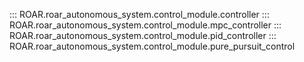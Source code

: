 ::: ROAR.roar_autonomous_system.control_module.controller
::: ROAR.roar_autonomous_system.control_module.mpc_controller
::: ROAR.roar_autonomous_system.control_module.pid_controller
::: ROAR.roar_autonomous_system.control_module.pure_pursuit_control